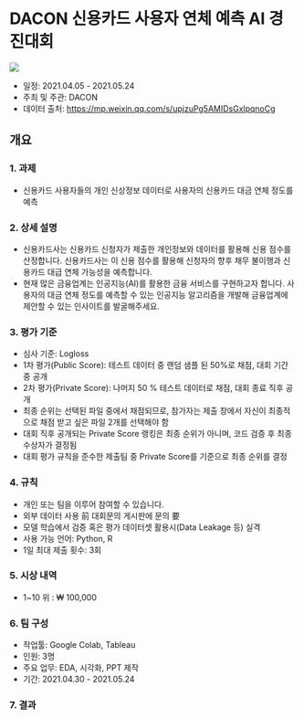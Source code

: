 # DACON 신용카드 사용자 연체 예측 AI 경진대회 
![](https://user-images.githubusercontent.com/80869040/121103020-df4d2c80-c839-11eb-9aa0-d9dff08fa205.png)
- 일정: 2021.04.05 - 2021.05.24
- 주최 및 주관: DACON
- 데이터 출처: https://mp.weixin.qq.com/s/upjzuPg5AMIDsGxlpqnoCg

## 개요
### 1. 과제
- 신용카드 사용자들의 개인 신상정보 데이터로 사용자의 신용카드 대금 연체 정도를 예측
### 2. 상세 설명
- 신용카드사는 신용카드 신청자가 제출한 개인정보와 데이터를 활용해 신용 점수를 산정합니다. 신용카드사는 이 신용 점수를 활용해 신청자의 향후 채무 불이행과 신용카드 대급 연체 가능성을 예측합니다.
- 현재 많은 금융업계는 인공지능(AI)를 활용한 금융 서비스를 구현하고자 합니다. 사용자의 대금 연체 정도를 예측할 수 있는 인공지능 알고리즘을 개발해 금융업계에 제안할 수 있는 인사이트를 발굴해주세요.
### 3. 평가 기준
- 심사 기준: Logloss
- 1차 평가(Public Score): 테스트 데이터 중 랜덤 샘플 된 50%로 채점, 대회 기간 중 공개
- 2차 평가(Private Score): 나머지 50 % 테스트 데이터로 채점, 대회 종료 직후 공개
- 최종 순위는 선택된 파일 중에서 채점되므로, 참가자는 제출 창에서 자신이 최종적으로 채점 받고 싶은 파일 2개를 선택해야 함
- 대회 직후 공개되는 Private Score 랭킹은 최종 순위가 아니며, 코드 검증 후 최종 수상자가 결정됨
- 대회 평가 규칙을 준수한 제출팀 중 Private Score를 기준으로 최종 순위를 결정
### 4. 규칙
- 개인 또는 팀을 이루어 참여할 수 있습니다.
- 외부 데이터 사용 前 대회문의 게시판에 문의 要
- 모델 학습에서 검증 혹은 평가 데이터셋 활용시(Data Leakage 등) 실격
- 사용 가능 언어: Python, R
- 1일 최대 제출 횟수: 3회
### 5. 시상 내역
- 1~10 위 : ₩ 100,000
### 6. 팀 구성
- 작업툴: Google Colab, Tableau
- 인원: 3명
- 주요 업무: EDA, 시각화, PPT 제작
- 기간: 2021.04.30 - 2021.05.24
### 7. 결과
